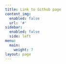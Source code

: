 ```yaml
---
title: Link to Github page
content_img:
  enabled: false
  url: '#'
sidebar:
  enabled: false
  side: left
menu:
  main:
    weight: 7
layout: page
---
```



